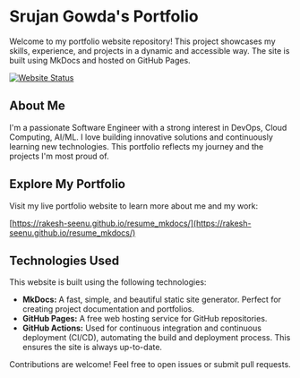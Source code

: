 # Srujan Gowda's Portfolio

Welcome to my portfolio website repository! This project showcases my skills, experience, and projects in a dynamic and accessible way. The site is built using MkDocs and hosted on GitHub Pages.

[![Website Status](https://img.shields.io/website?up_message=Live&down_message=Offline&url=https%3A%2F%2Frakesh-seenu.github.io%2Fresume_mkdocs%2F)](https://rakesh-seenu.github.io/resume_mkdocs/)  

## About Me

I'm a passionate Software Engineer with a strong interest in DevOps, Cloud Computing, AI/ML.  I love building innovative solutions and continuously learning new technologies.  This portfolio reflects my journey and the projects I'm most proud of.

## Explore My Portfolio

Visit my live portfolio website to learn more about me and my work:

[https://rakesh-seenu.github.io/resume_mkdocs/](https://rakesh-seenu.github.io/resume_mkdocs/) 

## Technologies Used

This website is built using the following technologies:

* **MkDocs:** A fast, simple, and beautiful static site generator.  Perfect for creating project documentation and portfolios.
* **GitHub Pages:** A free web hosting service for GitHub repositories.
* **GitHub Actions:**  Used for continuous integration and continuous deployment (CI/CD), automating the build and deployment process.  This ensures the site is always up-to-date.

Contributions are welcome! Feel free to open issues or submit pull requests.

